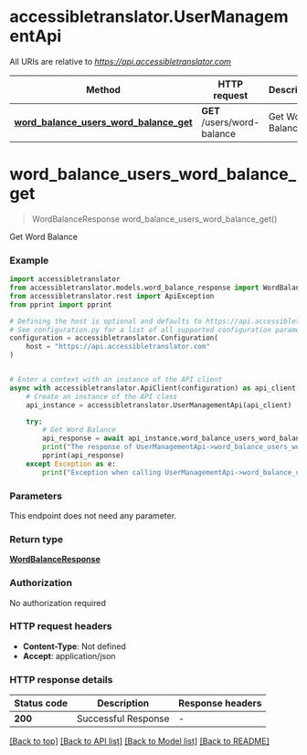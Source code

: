 # accessibletranslator.UserManagementApi

All URIs are relative to *https://api.accessibletranslator.com*

Method | HTTP request | Description
------------- | ------------- | -------------
[**word_balance_users_word_balance_get**](UserManagementApi.md#word_balance_users_word_balance_get) | **GET** /users/word-balance | Get Word Balance


# **word_balance_users_word_balance_get**
> WordBalanceResponse word_balance_users_word_balance_get()

Get Word Balance

### Example


```python
import accessibletranslator
from accessibletranslator.models.word_balance_response import WordBalanceResponse
from accessibletranslator.rest import ApiException
from pprint import pprint

# Defining the host is optional and defaults to https://api.accessibletranslator.com
# See configuration.py for a list of all supported configuration parameters.
configuration = accessibletranslator.Configuration(
    host = "https://api.accessibletranslator.com"
)


# Enter a context with an instance of the API client
async with accessibletranslator.ApiClient(configuration) as api_client:
    # Create an instance of the API class
    api_instance = accessibletranslator.UserManagementApi(api_client)

    try:
        # Get Word Balance
        api_response = await api_instance.word_balance_users_word_balance_get()
        print("The response of UserManagementApi->word_balance_users_word_balance_get:\n")
        pprint(api_response)
    except Exception as e:
        print("Exception when calling UserManagementApi->word_balance_users_word_balance_get: %s\n" % e)
```



### Parameters

This endpoint does not need any parameter.

### Return type

[**WordBalanceResponse**](WordBalanceResponse.md)

### Authorization

No authorization required

### HTTP request headers

 - **Content-Type**: Not defined
 - **Accept**: application/json

### HTTP response details

| Status code | Description | Response headers |
|-------------|-------------|------------------|
**200** | Successful Response |  -  |

[[Back to top]](#) [[Back to API list]](../README.md#documentation-for-api-endpoints) [[Back to Model list]](../README.md#documentation-for-models) [[Back to README]](../README.md)

